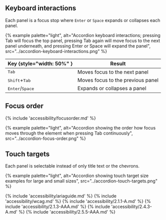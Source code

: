 ## Keyboard interactions
Each panel is a focus stop where `Enter` or `Space` expands or collapses each panel.

{% example palette="light",
          alt="Accordion keyboard interactions; pressing Tab will focus the top panel, pressing Tab again will move focus to the next panel underneath, and pressing Enter or Space will expand the panel",
          src="../accordion-keyboard-interactions.png" %}

| Key  {style="width: 50%" }        | Result                            |
| --------------------------------- | --------------------------------- |
| <kbd>Tab</kbd>                    | Moves focus to the next panel     |
| <kbd>Shift</kbd>+<kbd>Tab</kbd>   | Moves focus to the previous panel |
| <kbd>Enter</kbd>/<kbd>Space</kbd> | Expands or collapses a panel      |

## Focus order
{% include 'accessibility/focusorder.md' %}

{% example palette="light",
          alt="Accordion showing the order how focus moves through the element when pressing Tab continuously",
          src="../accordion-focus-order.png" %}


## Touch targets
Each panel is selectable instead of only title text or the chevrons.

{% example palette="light",
          alt="Accordion showing touch target size examples for large and small sizes",
          src="../accordion-touch-targets.png" %}

{% include 'accessibility/ariaguide.md' %}
{% include 'accessibility/wcag.md' %}
{% include 'accessibility/2.1.1-A.md' %}
{% include 'accessibility/2.1.3-AAA.md' %}
{% include 'accessibility/2.4.3-A.md' %}
{% include 'accessibility/2.5.5-AAA.md' %}
